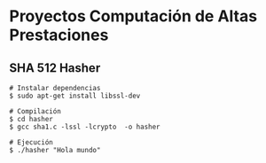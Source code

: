 # Proyectos Computación de Altas Prestaciones
## SHA 512 Hasher
``` shell
# Instalar dependencias
$ sudo apt-get install libssl-dev

# Compilación
$ cd hasher
$ gcc sha1.c -lssl -lcrypto  -o hasher

# Ejecución
$ ./hasher "Hola mundo"
```
